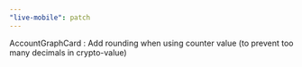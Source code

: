 ```yaml
---
"live-mobile": patch
---
```


AccountGraphCard : Add rounding when using counter value (to prevent too many decimals in crypto-value)
